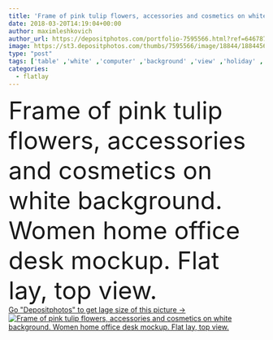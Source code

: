 ```yaml
---
title: 'Frame of pink tulip flowers, accessories and cosmetics on white background. Women home office desk mockup. Flat lay, top view.'
date: 2018-03-20T14:19:04+00:00
author: maximleshkovich
author_url: https://depositphotos.com/portfolio-7595566.html?ref=64678756
image: https://st3.depositphotos.com/thumbs/7595566/image/18844/188445661/api_thumb_450.jpg?forcejpeg=true
type: "post"
tags: ['table' ,'white' ,'computer' ,'background' ,'view' ,'holiday' ,'bright' ,'business' ,'female' ,'beauty' ,'spring' ,'leaves' ,'floral' ,'flowers' ,'life' ,'style' ,'card' ,'fashion' ,'modern' ,'pink' ,'pastel' ,'office' ,'lay' ,'home' ,'stylish' ,'laptop' ,'notebook' ,'desktop' ,'flat' ,'lifestyle' ,'work' ,'desk' ,'still' ,'accessories' ,'feminine' ,'cosmetics' ,'mood' ,'scissors' ,'top' ,'workspace' ,'stationery' ,'diary' ,'blog' ,'tulips' ,'tabletop' ,'boutique' ,'minimal' ,'freelance' ,'flatlay' ]
categories: 
  - flatlay
---
```

<div aling="center">
            <font size="60"> Frame of pink tulip flowers, accessories and cosmetics on white background. Women home office desk mockup. Flat lay, top view.</font>   
</div>
<div>
    <a href='https://depositphotos.com/188445661/stock-photo-frame-pink-tulip-flowers-accessories.html?ref=64678756' target=_blank > Go "Depositphotos" to get lage size of this picture ->
        <img href='https://depositphotos.com/188445661/stock-photo-frame-pink-tulip-flowers-accessories.html?ref=64678756' src='https://st3.depositphotos.com/7595566/18844/i/950/depositphotos_188445661-stock-photo-frame-pink-tulip-flowers-accessories.jpg?forcejpeg=true' alt='Frame of pink tulip flowers, accessories and cosmetics on white background. Women home office desk mockup. Flat lay, top view.' >
    </a>
</div>
